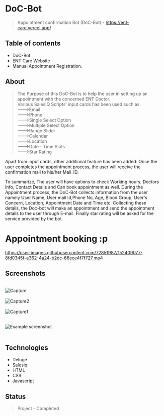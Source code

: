 # DoC-Bot
> Appointment confirmation Bot (DoC-Bot) - https://ent-care.vercel.app/

## Table of contents
* DoC-Bot
* ENT Care Website
* Manual Appointment Registration.

## About
> The Purpose of this DoC-Bot is to help the user in setting up an appointment with the concerned ENT Doctor.<br>
Various SalesIQ Scripts' input cards has been used such as<br>
--->Email<br>
--->Phone<br>
--->Single Select Option<br>
--->Multiple Select Option<br>
--->Range Slider<br>
--->Calendar<br>
--->Location<br>
--->Date - Time Slots<br>
--->Star Rating<br>

Apart from input cards, other additional feature has been added:
  Once the user completes the appointment process, the user will receive the confirmation mail to his/her Mail_ID.

To summarize, 
 The user will have options to check Working hours, Doctors Info, Contact Details and Can book appointment as well.
During the Appointment process, the DoC-Bot collects information from the user namely
User Name, User mail Id,Phone No, Age, Blood Group, User's Concern, Location, Appointment Date and Time etc. Collecting these details, the Doc-bot 
will make an appointment and send the appointment details to the user through E-mail.
Finally star rating will be asked for the service provided by the bot.
<br>
# Appointment booking :p
https://user-images.githubusercontent.com/72851987/152409077-8fd0345f-a362-4a24-b2dc-66ece4f7f727.mp4
## Screenshots

<br>![Capture](https://user-images.githubusercontent.com/54441582/157697168-ef6198e4-54ee-4cb0-9304-bf65a031e4a6.png)  <br><br>![Capture2](https://user-images.githubusercontent.com/54441582/157704901-43a8f683-6a38-40d5-9dc0-2d3f4099fb4a.png)<br><br>  ![Capture1](https://user-images.githubusercontent.com/54441582/157697560-1dbc73ce-b8d5-41e6-916b-86d2c73c201b.png)<br><br>



![Example screenshot](./images/Capture3.JPG)<br><br>

## Technologies
* Deluge
* Salesiq
* HTML
* CSS
* Javascript

## Status
> Project - Completed
